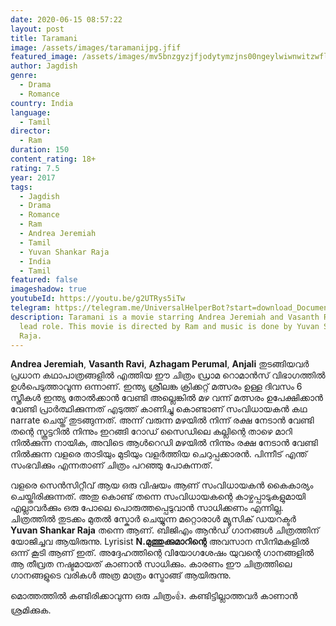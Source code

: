 ```yaml
---
date: 2020-06-15 08:57:22
layout: post
title: Taramani
image: /assets/images/taramanijpg.jfif
featured_image: /assets/images/mv5bnzgyzjfjodytymzjns00ngeylwiwnwitzwflnmy2nzbknjgzxkeyxkfqcgdeqxvymzyxotq3mdg-._v1_ql50_.jpg
author: Jagdish
genre:
  - Drama
  - Romance
country: India
language:
  - Tamil
director:
  - Ram
duration: 150
content_rating: 18+
rating: 7.5
year: 2017
tags:
  - Jagdish
  - Drama
  - Romance
  - Ram
  - Andrea Jeremiah
  - Tamil
  - Yuvan Shankar Raja
  - India
  - Tamil
featured: false
imageshadow: true
youtubeId: https://youtu.be/g2UTRys5iTw
telegram: https://telegram.me/UniversalHelperBot?start=download_Document_434
description: Taramani is a movie starring Andrea Jeremiah and Vasanth Ravi in
  lead role. This movie is directed by Ram and music is done by Yuvan Shankar
  Raja.
---
```

**Andrea Jeremiah**, **Vasanth Ravi**, **Azhagam Perumal**, **Anjali** തുടങ്ങിയവർ പ്രധാന കഥാപാത്രങ്ങളിൽ എത്തിയ ഈ ചിത്രം ഡ്രാമ റൊമാൻസ് വിഭാഗത്തിൽ ഉൾപെടുത്താവുന്ന ഒന്നാണ്. ഇന്ത്യ ശ്രീലങ്ക ക്രിക്കറ്റ്‌ മത്സരം ഉള്ള ദിവസം 6 സ്ത്രീകൾ ഇന്ത്യ തോൽക്കാൻ വേണ്ടി അല്ലെങ്കിൽ മഴ വന്ന് മത്സരം ഉപേക്ഷിക്കാൻ വേണ്ടി പ്രാർത്ഥിക്കുന്നത് എടുത്ത് കാണിച്ചു കൊണ്ടാണ് സംവിധായകൻ കഥ narrate ചെയ്ത് തുടങ്ങുന്നത്. അന്ന് വരുന്ന മഴയിൽ നിന്ന് രക്ഷ നേടാൻ വേണ്ടി തന്റെ സ്കൂട്ടറിൽ നിന്നും ഇറങ്ങി റോഡ് സൈഡിലെ കല്ലിന്റെ താഴെ മാറി നിൽക്കുന്ന നായിക, അവിടെ ആൾറെഡി മഴയിൽ നിന്നും രക്ഷ നേടാൻ വേണ്ടി നിൽക്കുന്ന വളരെ താടിയും മുടിയും വളർത്തിയ ചെറുപ്പക്കാരൻ. പിന്നീട് എന്ത് സംഭവിക്കും എന്നതാണ് ചിത്രം പറഞ്ഞു പോകുന്നത്.

വളരെ സെൻസിറ്റീവ് ആയ ഒരു വിഷയം ആണ് സംവിധായകൻ കൈകാര്യം ചെയ്തിരിക്കുന്നത്. അതു കൊണ്ട് തന്നെ സംവിധായകന്റെ കാഴ്ചപ്പാടുകളുമായി എല്ലാവർക്കും ഒരു പോലെ പൊരുത്തപ്പെടുവാൻ സാധിക്കണം എന്നില്ല. ചിത്രത്തിൽ തുടക്കം മുതൽ സ്കോർ ചെയ്യുന്ന മറ്റൊരാൾ മ്യൂസിക് ഡയറക്ടർ **Yuvan Shankar Raja** തന്നെ ആണ്. ബിജിഎം ആൻഡ് ഗാനങ്ങൾ ചിത്രത്തിന് യോജിച്ചവ ആയിരുന്നു. Lyrisist **N.മുത്തുക്കുമാറിന്റെ** അവസാന സിനിമകളിൽ ഒന്ന് കൂടി ആണ് ഇത്. അദ്ദേഹത്തിന്റെ വിയോഗശേഷം യുവന്റെ ഗാനങ്ങളിൽ ആ തീവ്രത നഷ്ടമായത് കാണാൻ സാധിക്കും. കാരണം ഈ ചിത്രത്തിലെ ഗാനങ്ങളുടെ വരികൾ അത്ര മാത്രം സ്ട്രോങ്ങ്‌ ആയിരുന്നു.

മൊത്തത്തിൽ കണ്ടിരിക്കാവുന്ന ഒരു ചിത്രം👍. കണ്ടിട്ടില്ലാത്തവർ കാണാൻ ശ്രമിക്കുക.